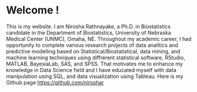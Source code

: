 # Welcome !
 This is my website. I am Nirosha Rathnayake, a Ph.D. in Biostatistics candidate in the Department of Biostatistics, University of Nebraska Medical Center (UNMC), Omaha, NE. Throughout my academic career, I had opportunity to complete various research projects of data analitics and predictive modelling based on Statistical/Biostatistical, data mining, and machine learning techniques using diffrerent statistical software, RStudio, MATLAB, BayesiaLab, SAS, and SPSS. That motivates me to enhance my knowledge in Data Science field and I have educated myself with data manipulation using SQL, and data visualization using Tableau.
Here is my Github page https://github.com/niroshar
